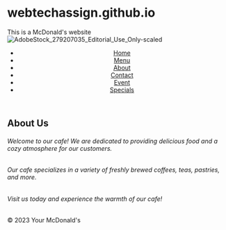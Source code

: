 # webtechassign.github.io
This is a McDonald's website
![AdobeStock_279207035_Editorial_Use_Only-scaled](https://github.com/webtechassign/webtechassign.github.io/assets/151553059/f41847ef-d1fb-4956-8876-abf0bef7b003)
<!DOCTYPE html>
<html lang="en">
<head>
  <meta charset="UTF-8">
  <title>About - Your Cafe</title>
  <link rel="stylesheet" href="styless.css">
</head>
<body>
  <header>
    <nav>
      <ul>
        <li><a href="index.html">Home</a></li>
        <li><a href="menu.html">Menu</a></li>
        <li><a href="about.html">About</a></li>
        <li><a href="contact.html">Contact</a></li>
        <li><a href="event.html">Event</a></li>
        <li><a href="specials.html">Specials</a></li>
        <!-- Add more navigation links as needed -->
      </ul>
    </nav>
  </header>

  <main>
    <section class="about">
      <h1>About Us</h1>
      <h6>Welcome to our cafe! We are dedicated to providing delicious food and a cozy atmosphere for our customers.</h6>
      <h6>Our cafe specializes in a variety of freshly brewed coffees, teas, pastries, and more.</h6>
      <h6>Visit us today and experience the warmth of our cafe!</h6>
    </section>
  </main>

  <footer>
    <p class="dewan">&copy; 2023 Your McDonald's</p>
  </footer>
</body>
</html>
